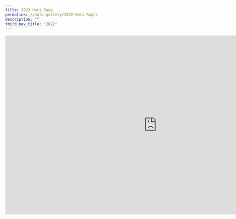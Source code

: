 ```yaml
---
title: 2022 Hari Raya
permalink: /photo-gallery/2022-Hari-Raya/
description: ""
third_nav_title: "2022"
---
```


<iframe allowfullscreen="true" height="569" width="960" frameborder="0" src="https://docs.google.com/presentation/d/e/2PACX-1vSWcsYCNrbdLxrvK558rmnOxp3J0fk1eGly90eBJ2msnYkUJzj7RUmYLrjpdGUq9tWUaRWXVbSA8xgB/embed?start=true&amp;loop=true&amp;delayms=5000"></iframe>